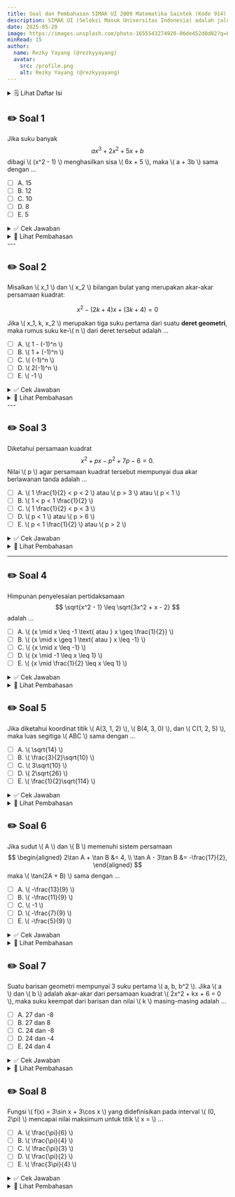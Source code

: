 ```yaml
---
title: Soal dan Pembahasan SIMAK UI 2009 Matematika Saintek (Kode 914)
description: SIMAK UI (Seleksi Masuk Universitas Indonesia) adalah jalur seleksi mandiri yang diselenggarakan langsung oleh Universitas Indonesia (UI) untuk penerimaan mahasiswa baru.
date: 2025-05-20
image: https://images.unsplash.com/photo-1655543274920-06de452d0d02?q=80&w=2071&auto=format&fit=crop&ixlib=rb-4.1.0&ixid=M3wxMjA3fDB8MHxwaG90by1wYWdlfHx8fGVufDB8fHx8fA%3D%3D
minRead: 15
author:
  name: Rezky Yayang (@rezkyyayang)
  avatar:
    src: /profile.png
    alt: Rezky Yayang (@rezkyyayang)
---
```


<details>
<summary> 🗒️ Lihat Daftar Isi </summary>

| **No** | **Judul**                                                                 |
|--------|---------------------------------------------------------------------------|
| 1      | [Soal 1: Suku Banyak / Polinomial](#✏️-soal-1)                            |
| 2      | [Soal 2: Deret Geometri dan Akar Persamaan Kuadrat](#✏️-soal-2)           |
| 3      | [Soal 3: Akar Persamaan Kuadrat](#✏️-soal-3)                              |
| 4      | [Soal 4: Pertidaksamaan Akar Kuadrat](#✏️-soal-4)                         |
| 5      | [Soal 5: Operasi Vektor](#✏️-soal-5)                                      |
| 6      | [Soal 6: Sistem Persamaan Trigonometri](#✏️-soal-6)                       |
| 7      | [Soal 7: Barisan Geometri dan Persamaan Kuadrat](#✏️-soal-7)              |
| 8      | [Soal 8: Fungsi Trigonometri](#✏️-soal-8)                                 |

</details>

## ✏️ Soal 1

Jika suku banyak
$$
ax^3 + 2x^2 + 5x + b
$$
dibagi \\( (x^2 - 1) \\) menghasilkan sisa \\( 6x + 5 \\), maka \\( a + 3b \\) sama dengan ...

- [ ] A. 15  
- [ ] B. 12  
- [ ] C. 10  
- [ ] D. 8  
- [ ] E. 5  

<details>
<summary>✅ Cek Jawaban</summary>

Jawaban yang benar adalah **C. 10**.

</details>

<details>
<summary>🧠 Lihat Pembahasan</summary>

Diketahui bahwa sisa pembagian suatu polinomial \\( P(x) \\) dengan \\( x^2 - 1 = (x-1)(x+1) \\) adalah bentuk linear \\( 6x + 5 \\).
Artinya:

$$
P(x) = (x^2 - 1) \cdot Q(x) + 6x + 5
$$

Untuk menemukan hubungan  \\( a + 3b \\), kita substitusikan \\( x = 1 \\) dan \\( x = -1 \\) ke dalam \\( P(x) = ax^3 + 2x^2 + 5x + b \\):

1. Untuk \\( x = 1 \\):

$$
P(1) = a(1)^3 + 2(1)^2 + 5(1) + b = a + 2 + 5 + b = a + b + 7
$$

Karena sisa saat \\( x = 1 \\) adalah:

$$
6(1) + 5 = 11
\Rightarrow a + b + 7 = 11 \Rightarrow a + b = 4 \quad \text{(Persamaan 1)}
$$

2. Untuk \\( x = -1 \\):

$$
P(-1) = a(-1)^3 + 2(-1)^2 + 5(-1) + b = -a + 2 -5 + b = -a + b - 3
$$

Dan sisa saat \\( x = -1 \\):

$$
6(-1) + 5 = -6 + 5 = -1
\Rightarrow -a + b - 3 = -1 \Rightarrow -a + b = 2 \quad \text{(Persamaan 2)}
$$

Dari Persamaan (1):

$$
a + b = 4
$$

Dari Persamaan (2):

$$
-a + b = 2
$$

Jumlahkan kedua persamaan:

$$
(a + b) + (-a + b) = 4 + 2 \Rightarrow 2b = 6 \Rightarrow b = 3
\Rightarrow a = 1 \quad \text{(dari a + b = 4)}
$$

Jadi:

$$
a + 3b = 1 + 3(3) = 10
$$

> **Jawaban: (C) 10**

</details>
---

## ✏️ Soal 2

Misalkan \\( x_1 \\) dan \\( x_2 \\) bilangan bulat yang merupakan akar-akar persamaan kuadrat:

$$
x^2 - (2k + 4)x + (3k + 4) = 0
$$

Jika \\( x_1, k, x_2 \\) merupakan tiga suku pertama dari suatu **deret geometri**, maka rumus suku ke-\\( n \\) dari deret tersebut adalah ...

- [ ] A. \\( 1 - (-1)^n \\)
- [ ] B. \\( 1 + (-1)^n \\)
- [ ] C. \\( (-1)^n \\)
- [ ] D. \\( 2(-1)^n \\)
- [ ] E. \\( -1 \\)

<details>
<summary>✅ Cek Jawaban</summary>

Jawaban yang benar adalah **C. 10**.

</details>

<details>
<summary>🧠 Lihat Pembahasan</summary>

Diketahui bahwa akar-akar persamaan kuadrat \\( x_1 \\) dan \\( x_2 \\), serta \\( k \\), membentuk deret geometri:

$$
x_1, k, x_2
$$

Maka berlaku:

$$
k^2 = x_1 \cdot x_2
$$

Gunakan rumus jumlah dan hasil akar-akar dari persamaan kuadrat:

* Jumlah akar:

  $$
  x_1 + x_2 = 2k + 4
  $$

* Hasil kali akar:

  $$
  x_1 x_2 = 3k + 4
  $$

Substitusi ke persamaan deret geometri:

$$
k^2 = 3k + 4
\Rightarrow k^2 - 3k - 4 = 0
$$

Faktorkan:

$$
(k - 4)(k + 1) = 0 \Rightarrow k = 4 \text{ atau } k = -1
$$

Uji dua nilai ini:

---

**Coba \\( k = 4 \\):**

* Jumlah akar: \\( x_1 + x_2 = 2(4) + 4 = 12 \\)
* Hasil kali akar: \\( x_1 x_2 = 3(4) + 4 = 16 \\)

Maka \\( x_1 \\) dan \\( x_2 \\) adalah akar dari:

$$
x^2 - 12x + 16 = 0 \Rightarrow x = 2, 8
$$

Jadi, deretnya: \\( 2, 4, 8 \\), rasio: \\( 2 \\) → cocok.

---

**Coba \\( k = -1 \\):**

* Jumlah akar: \\( x_1 + x_2 = 2(-1) + 4 = 2 \\)
* Hasil kali akar: \\( x_1 x_2 = 3(-1) + 4 = 1 \\)

Maka \\( x_1 \\) dan \\( x_2 \\) adalah akar dari:

$$
x^2 - 2x + 1 = 0 \Rightarrow x = 1, 1
$$

Jadi, deretnya: \\( 1, -1, 1 \\)

Ini adalah deret geometri dengan rasio \\( -1 \\)

Rumus umum suku ke-\\( n \\) dari deret ini adalah:

$$
U_n = (-1)^n
$$

> **Jawaban: (C) \\( (-1)^n \\)**

</details>
---

## ✏️ Soal 3
Diketahui persamaan kuadrat
$$
x^2 + px - p^2 + 7p - 6 = 0.
$$
Nilai \\( p \\) agar persamaan kuadrat tersebut mempunyai dua akar berlawanan tanda adalah ...

- [ ] A. \\( 1 \frac{1}{2} < p < 2 \\) atau \\( p > 3 \\) atau \\( p < 1 \\)
- [ ] B. \\( 1 < p < 1 \frac{1}{2} \\)
- [ ] C. \\( 1 \frac{1}{2} < p < 3 \\)
- [ ] D. \\( p < 1 \\) atau \\( p > 6 \\)
- [ ] E. \\( p < 1 \frac{1}{2} \\) atau \\( p > 2 \\)

<details>
<summary>✅ Cek Jawaban</summary>

Jawaban yang benar adalah **D. \\( p < 1 \\) atau \\( p > 6 \\)**.

</details>

<details>
<summary>🧠 Lihat Pembahasan</summary>

#### Langkah 1: Syarat Akar Berlawanan Tanda
Untuk suatu persamaan kuadrat \\( ax^2 + bx + c = 0 \\), dua akarnya berlawanan tanda jika dan hanya jika hasil kali kedua akarnya negatif. Dalam persamaan kuadrat umum, hasil kali akar-akar diberikan oleh:
$$
\text{Hasil kali akar-akar} = \frac{c}{a}.
$$

Pada persamaan \\( x^2 + px - p^2 + 7p - 6 = 0 \\), kita memiliki:
- Koefisien \\( a = 1 \\),
- Koefisien \\( b = p \\),
- Konstanta \\( c = -p^2 + 7p - 6 \\).

Oleh karena itu, hasil kali akar-akarnya adalah:
$$
\text{Hasil kali akar-akar} = \frac{c}{a} = -p^2 + 7p - 6.
$$

Agar akar-akarnya berlawanan tanda, haruslah:
$$
-p^2 + 7p - 6 < 0.
$$

#### Langkah 2: Selesaikan Pertidaksamaan \\( -p^2 + 7p - 6 < 0 \\)
Kita selesaikan pertidaksamaan \\( -p^2 + 7p - 6 < 0 \\). Pertama, ubah bentuknya menjadi:
$$
p^2 - 7p + 6 > 0.
$$

##### Langkah 2.1: Faktorkan Persamaan Kuadrat
Faktorkan \\( p^2 - 7p + 6 = 0 \\):
$$
p^2 - 7p + 6 = (p - 1)(p - 6).
$$

Jadi, persamaan \\( p^2 - 7p + 6 = 0 \\) memiliki akar-akar:
$$
p = 1 \quad \text{dan} \quad p = 6.
$$

##### Langkah 2.2: Gambarkan Grafik atau Gunakan Uji Interval
Persamaan \\( p^2 - 7p + 6 > 0 \\) memiliki grafik parabola yang membuka ke atas (karena koefisien \\( p^2 \\) positif). Akar-akarnya adalah \\( p = 1 \\) dan \\( p = 6 \\). Untuk menentukan interval di mana \\( p^2 - 7p + 6 > 0 \\), uji nilai \\( p \\) di setiap interval yang dibentuk oleh akar-akar tersebut, yaitu:
- Interval \\( (-\infty, 1) \\),
- Interval \\( (1, 6) \\),
- Interval \\( (6, \infty) \\).

**Uji Interval:**
1. **Interval \\( (-\infty, 1) \\)**: Pilih \\( p = 0 \\),
   $$
   p^2 - 7p + 6 = 0^2 - 7(0) + 6 = 6 > 0.
   $$

2. **Interval \\( (1, 6) \\)**: Pilih \\( p = 3 \\),
   $$
   p^2 - 7p + 6 = 3^2 - 7(3) + 6 = 9 - 21 + 6 = -6 < 0.
   $$

3. **Interval \\( (6, \infty) \\)**: Pilih \\( p = 7 \\),
   $$
   p^2 - 7p + 6 = 7^2 - 7(7) + 6 = 49 - 49 + 6 = 6 > 0.
   $$

Dari uji interval, kita simpulkan bahwa \\( p^2 - 7p + 6 > 0 \\) untuk:
$$
p \in (-\infty, 1) \cup (6, \infty).
$$

#### Langkah 3: Kesimpulan
Agar persamaan kuadrat \\( x^2 + px - p^2 + 7p - 6 = 0 \\) memiliki dua akar berlawanan tanda, nilai \\( p \\) harus memenuhi:
$$
p < 1 \quad \text{atau} \quad p > 6.
$$

> **Jawaban: (D) \\( p < 1 \\) atau \\( p > 6 \\)**

</details>


---

## ✏️ Soal 4

Himpunan penyelesaian pertidaksamaan
$$
\sqrt{x^2 - 1} \leq \sqrt{3x^2 + x - 2}
$$
adalah ...

- [ ] A. \\( \{x \mid x \leq -1 \text{ atau } x \geq \frac{1}{2}\} \\)  
- [ ] B. \\( \{x \mid x \geq 1 \text{ atau } x \leq -1\} \\)    
- [ ] C. \\( \{x \mid x \leq -1\} \\)    
- [ ] D. \\( \{x \mid -1 \leq x \leq 1\} \\)   
- [ ] E. \\( \{x \mid \frac{1}{2} \leq x \leq 1\} \\)

<details>
<summary>✅ Cek Jawaban</summary>

Jawaban yang benar adalah **A. \\( \{x \mid x \leq -1 \text{ atau } x \geq \frac{1}{2}\} \\)**.

</details>

<details>
<summary>🧠 Lihat Pembahasan</summary>

#### Langkah 1: Syarat Validitas Akar Kuadrat
Pertidaksamaan \\( \sqrt{x^2 - 1} \leq \sqrt{3x^2 + x - 2} \\) hanya valid jika kedua ruas akar kuadrat memiliki nilai yang tidak negatif. Oleh karena itu, kita harus memenuhi:
1. \\( x^2 - 1 \geq 0 \\),
2. \\( 3x^2 + x - 2 \geq 0 \\).

##### (1) Solusi untuk \\( x^2 - 1 \geq 0 \\):
$$
x^2 - 1 = (x - 1)(x + 1) \geq 0.
$$
Dari faktorisasi ini, kita dapatkan:
$$
x \leq -1 \quad \text{atau} \quad x \geq 1.
$$

##### (2) Solusi untuk \\( 3x^2 + x - 2 \geq 0 \\):
Faktorkan \\( 3x^2 + x - 2 = 0 \\):
$$
3x^2 + x - 2 = (3x - 2)(x + 1) \geq 0.
$$
Dari faktorisasi ini, kita dapatkan:
$$
x \leq -1 \quad \text{atau} \quad x \geq \frac{2}{3}.
$$

#### Langkah 2: Gabungan Syarat Validitas
Kedua syarat harus dipenuhi secara bersamaan:
- Dari \\( x^2 - 1 \geq 0\\), kita punya \\( x \leq -1 \\) atau \\( x \geq 1 \\).
- Dari \\( 3x^2 + x - 2 \geq 0 \\), kita punya \\( x \leq -1 \\) atau \\( x \geq \frac{2}{3} \\).

Gabungkan kedua interval:
$$
x \leq -1 \quad \text{atau} \quad x \geq 1.
$$

#### Langkah 3: Selesaikan Pertidaksamaan Utama
Sekarang, kita selesaikan pertidaksamaan utama:
$$
\sqrt{x^2 - 1} \leq \sqrt{3x^2 + x - 2}.
$$
Kuadratkan kedua ruas (amati bahwa kedua ruas non-negatif):
$$
x^2 - 1 \leq 3x^2 + x - 2.
$$
Sederhanakan:
$$
x^2 - 1 \leq 3x^2 + x - 2 \implies -2x^2 - x + 1 \leq 0 \implies 2x^2 + x - 1 \geq 0.
$$

##### Faktorkan \\( 2x^2 + x - 1 = 0 \\):
$$
2x^2 + x - 1 = (2x - 1)(x + 1) \geq 0.
$$
Dari faktorisasi ini, kita dapatkan:
$$
x \leq -1 \quad \text{atau} \quad x \geq \frac{1}{2}.
$$

#### Langkah 4: Gabungkan dengan Syarat Validitas
Dari langkah 2, syarat validitas adalah:
$$
x \leq -1 \quad \text{atau} \quad x \geq 1.
$$
Dari langkah 3, solusi pertidaksamaan adalah:
$$
x \leq -1 \quad \text{atau} \quad x \geq \frac{1}{2}.
$$

Gabungkan kedua hasil:
$$
x \leq -1 \quad \text{atau} \quad x \geq 1.
$$

> **Jawaban: (A) \\( \{x \mid x \leq -1 \text{ atau } x \geq \frac{1}{2}\} \\)**

</details>


## ✏️ Soal 5

Jika diketahui koordinat titik \\( A(3, 1, 2) \\), \\( B(4, 3, 0) \\), dan \\( C(1, 2, 5) \\), maka luas segitiga \\( ABC \\) sama dengan ...

- [ ] A. \\( \sqrt{14} \\)
- [ ] B. \\( \frac{3}{2}\sqrt{10} \\) 
- [ ] C. \\( 3\sqrt{10} \\)
- [ ] D. \\( 2\sqrt{26} \\)
- [ ] E. \\( \frac{1}{2}\sqrt{114} \\)

<details>
<summary>✅ Cek Jawaban</summary>

Jawaban yang benar adalah **B. \\( \frac{3}{2}\sqrt{10} \\) **.

</details>

<details>
<summary>🧠 Lihat Pembahasan</summary>

#### Langkah 1: Vektor Sisi Segitiga
Titik \\(  A(3, 1, 2) \\), \\( B(4, 3, 0) \\), dan \\( C(1, 2, 5) \\). Vektor sisi segitiga adalah:
- Vektor \\( \overrightarrow{AB} = B - A = (4 - 3, 3 - 1, 0 - 2) = (1, 2, -2) \\),
- Vektor \\( \overrightarrow{AC} = C - A = (1 - 3, 2 - 1, 5 - 2) = (-2, 1, 3) \\).

#### Langkah 2: Perhitungan Luas Segitiga
Luas segitiga \\( ABC \\) diberikan oleh:
$$
\text{Luas} = \frac{1}{2} \|\overrightarrow{AB} \times \overrightarrow{AC}\|,
$$
di mana \\( \overrightarrow{AB} \times \overrightarrow{AC} \\) adalah perkalian silang vektor \\( \overrightarrow{AB} \\) dan \\( \overrightarrow{AC} \\).

##### Perkalian Silang \\( \overrightarrow{AB} \times \overrightarrow{AC} \\):
$$
\overrightarrow{AB} = (1, 2, -2), \quad \overrightarrow{AC} = (-2, 1, 3).
$$
Perkalian silang:
$$
\overrightarrow{AB} \times \overrightarrow{AC} = 
\begin{vmatrix}
\mathbf{i} & \mathbf{j} & \mathbf{k} \\
1 & 2 & -2 \\
-2 & 1 & 3
\end{vmatrix}
= \mathbf{i} \begin{vmatrix} 2 & -2 \\ 1 & 3 \end{vmatrix}
- \mathbf{j} \begin{vmatrix} 1 & -2 \\ -2 & 3 \end{vmatrix}
+ \mathbf{k} \begin{vmatrix} 1 & 2 \\ -2 & 1 \end{vmatrix}.
$$

Hitung minor-masing:
1. \\( \begin{vmatrix} 2 & -2 \\ 1 & 3 \end{vmatrix} = (2)(3) - (-2)(1) = 6 + 2 = 8 \\),
2. \\( \begin{vmatrix} 1 & -2 \\ -2 & 3 \end{vmatrix} = (1)(3) - (-2)(-2) = 3 - 4 = -1 \\),
3. \\( \begin{vmatrix} 1 & 2 \\ -2 & 1 \end{vmatrix} = (1)(1) - (2)(-2) = 1 + 4 = 5 \\).

Sehingga:
$$
\overrightarrow{AB} \times \overrightarrow{AC} = 8\mathbf{i} - (-1)\mathbf{j} + 5\mathbf{k} = (8, 1, 5).
$$

##### Norma Vektor $\overrightarrow{AB} \times \overrightarrow{AC}$:
$$
\|\overrightarrow{AB} \times \overrightarrow{AC}\| = \sqrt{8^2 + 1^2 + 5^2} = \sqrt{64 + 1 + 25} = \sqrt{90} = 3\sqrt{10}.
$$

##### Luas Segitiga:
$$
\text{Luas} = \frac{1}{2} \|\overrightarrow{AB} \times \overrightarrow{AC}\| = \frac{1}{2} \cdot 3\sqrt{10} = \frac{3}{2}\sqrt{10}.
$$

> **Jawaban: (B) \\( \frac{3}{2}\sqrt{10} \\)**

</details>

## ✏️ Soal 6

Jika sudut \\(  A \\) dan \\(  B \\) memenuhi sistem persamaan
$$
\begin{aligned}
2\tan A + \tan B &= 4, \\
\tan A - 3\tan B &= -\frac{17}{2},
\end{aligned}
$$
maka \\( \tan(2A + B) \\) sama dengan ...

- [ ] A. \\( -\frac{13}{9} \\)
- [ ] B. \\( -\frac{11}{9} \\)
- [ ] C. \\( -1 \\)
- [ ] D. \\( -\frac{7}{9} \\)
- [ ] E. \\( -\frac{5}{9} \\)

<details>
<summary>✅ Cek Jawaban</summary>

Jawaban yang benar adalah **A. \\( -\frac{13}{9} \\) **.

</details>

<details>
<summary>🧠 Lihat Pembahasan</summary>

#### Langkah 1: Selesaikan Sistem Persamaan
Diberikan sistem persamaan:
$$
\begin{aligned}
2\tan A + \tan B &= 4, \quad \text{(1)} \\
\tan A - 3\tan B &= -\frac{17}{2}. \quad \text{(2)}
\end{aligned}
$$

Misalkan \\( \tan A = x \\) dan \\( \tan B = y \\). Maka sistem menjadi:
$$
\begin{aligned}
2x + y &= 4, \quad \text{(1')} \\
x - 3y &= -\frac{17}{2}. \quad \text{(2')}
\end{aligned}
$$

##### Eliminasi \\( y \\):
Kalikan persamaan (1') dengan 3:
$$
6x + 3y = 12. \quad \text{(3)}
$$
Tambahkan persamaan (3) dengan persamaan (2'):
$$
(6x + 3y) + (x - 3y) = 12 + \left(-\frac{17}{2}\right).
$$
Sederhanakan:
$$
7x = 12 - \frac{17}{2} = \frac{24}{2} - \frac{17}{2} = \frac{7}{2}.
$$
Sehingga:
$$
x = \frac{\frac{7}{2}}{7} = \frac{1}{2}.
$$

##### Substitusikan \\( x = \frac{1}{2} \\) ke persamaan (1'):
$$
2x + y = 4 \implies 2\left(\frac{1}{2}\right) + y = 4.
$$
Sederhanakan:
$$
1 + y = 4 \implies y = 3.
$$

Jadi, kita peroleh:
$$
\tan A = x = \frac{1}{2}, \quad \tan B = y = 3.
$$

#### Langkah 2: Hitung \\( \tan(2A + B) \\)
Gunakan rumus tangen jumlah dua sudut:
$$
\tan(2A + B) = \frac{\tan 2A + \tan B}{1 - \tan 2A \cdot \tan B}.
$$

##### (1) Hitung \\( \tan 2A \\):
Rumus tangen ganda:
$$
\tan 2A = \frac{2\tan A}{1 - \tan^2 A}.
$$
Substitusikan \\( \tan A = \frac{1}{2} \\):
$$
\tan 2A = \frac{2\left(\frac{1}{2}\right)}{1 - \left(\frac{1}{2}\right)^2} = \frac{1}{1 - \frac{1}{4}} = \frac{1}{\frac{3}{4}} = \frac{4}{3}.
$$

##### (2) Substitusikan ke Rumus \\( \tan(2A + B) \\):
$$
\tan(2A + B) = \frac{\tan 2A + \tan B}{1 - \tan 2A \cdot \tan B}.
$$
Substitusikan \\( \tan 2A = \frac{4}{3} \\) dan \\( \tan B = 3 \\):
$$
\tan(2A + B) = \frac{\frac{4}{3} + 3}{1 - \left(\frac{4}{3}\right)(3)}.
$$
Sederhanakan pembilang:
$$
\frac{4}{3} + 3 = \frac{4}{3} + \frac{9}{3} = \frac{13}{3}.
$$
Sederhanakan penyebut:
$$
1 - \left(\frac{4}{3}\right)(3) = 1 - 4 = -3.
$$
Sehingga:
$$
\tan(2A + B) = \frac{\frac{13}{3}}{-3} = \frac{13}{3} \cdot \frac{-1}{3} = -\frac{13}{9}.
$$

> **Jawaban: (A) \\( -\frac{13}{9} \\)**

</details>


## ✏️ Soal 7

Suatu barisan geometri mempunyai 3 suku pertama \\( a, b, b^2 \\). Jika \\( a \\) dan \\( b \\) adalah akar-akar dari persamaan kuadrat \\( 2x^2 + kx + 6 = 0 \\), maka suku keempat dari barisan dan nilai \\( k \\) masing-masing adalah ...

- [ ] A. 27 dan -8  
- [ ] B. 27 dan 8  
- [ ] C. 24 dan -8  
- [ ] D. 24 dan -4  
- [ ] E. 24 dan 4

<details>
<summary>✅ Cek Jawaban</summary>

Jawaban yang benar adalah **A. 27 dan -8  **.

</details>

<details>
<summary>🧠 Lihat Pembahasan</summary>

#### Langkah 1: Sifat Barisan Geometri
Barisan geometri diberikan dengan tiga suku pertama:
$$
a, b, b^2.
$$
Dalam barisan geometri, rasio antara dua suku berurutan tetap konstan. Misalkan rasio barisan adalah \\( r \\). Maka:
$$
b = ar \quad \text{dan} \quad b^2 = br.
$$
Dari \\( b^2 = br \\), kita dapatkan:
$$
r = b.
$$
Jadi, barisan geometri memiliki bentuk:
$$
a, ar, ar^2,
$$
dengan \\( r = b \\). Sehingga:
$$
a = a, \quad b = ab, \quad b^2 = ab^2.
$$

#### Langkah 2: Akar-Akar Persamaan Kuadrat
Persamaan kuadrat diberikan:
$$
2x^2 + kx + 6 = 0.
$$
Akar-akarnya adalah \\( a \\) dan \\( b \\). Menurut rumus jumlah dan hasil kali akar-akar persamaan kuadrat:
1. **Jumlah akar-akar**:
   $$
   a + b = -\frac{\text{koefisien } x}{\text{koefisien } x^2} = -\frac{k}{2}.
   $$
   Jadi:
   $$
   a + b = -\frac{k}{2}. \quad \text{(1)}
   $$

2. **Hasil kali akar-akar**:
   $$
   ab = \frac{\text{konstanta}}{\text{koefisien } x^2} = \frac{6}{2} = 3.
   $$
   Jadi:
   $$
   ab = 3. \quad \text{(2)}
   $$

#### Langkah 3: Hubungan Antara \\( a \\), \\( b \\), dan Rasio Barisan
Dari barisan geometri, kita ketahui:
$$
b = ar.
$$
Karena \\( r = b \\), maka:
$$
b = ab.
$$
Substitusikan \\( ab = 3 \\) (dari persamaan (2)):
$$
b = 3.
$$

#### Langkah 4: Nilai \\( a \\)
Dari \\( ab = 3 \\):
$$
a \cdot 3 = 3 \implies a = 1.
$$

#### Langkah 5: Nilai \\( k \\)
Dari persamaan (1):
$$
a + b = -\frac{k}{2}.
$$
Substitusikan \\( a = 1 \\) dan \\( b = 3 \\):
$$
1 + 3 = -\frac{k}{2} \implies 4 = -\frac{k}{2} \implies k = -8.
$$

#### Langkah 6: Suku Keempat Barisan
Suku keempat barisan geometri adalah:
$$
a, ar, ar^2, ar^3.
$$
Dengan \\( a = 1 \\) dan \\( r = b = 3 \\):
$$
\text{Suku keempat} = ar^3 = 1 \cdot 3^3 = 27.
$$

> **Jawaban: (A) 27 dan -8 **

</details>

## ✏️ Soal 8

Fungsi \\( f(x) = 3\sin x + 3\cos x \\) yang didefinisikan pada interval \\( (0, 2\pi) \\) mencapai nilai maksimum untuk titik \\( x = \\) ...

- [ ] A. \\( \frac{\pi}{6} \\) 
- [ ] B. \\( \frac{\pi}{4} \\)   
- [ ] C. \\( \frac{\pi}{3} \\)   
- [ ] D. \\( \frac{\pi}{2} \\)   
- [ ] E. \\( \frac{3\pi}{4} \\) 

<details>
<summary>✅ Cek Jawaban</summary>

Jawaban yang benar adalah **B. \\( \frac{\pi}{4} \\)  **.

</details>

<details>
<summary>🧠 Lihat Pembahasan</summary>

#### Langkah 1: Fungsi \\( f(x) = 3\sin x + 3\cos x \\)
Faktorkan koefisien 3:
$$
f(x) = 3(\sin x + \cos x).
$$
Untuk menyederhanakan \\( \sin x + \cos x \\), gunakan identitas trigonometri:
$$
\sin x + \cos x = \sqrt{2} \left( \frac{1}{\sqrt{2}} \sin x + \frac{1}{\sqrt{2}} \cos x \right).
$$
Perhatikan bahwa:
$$
\frac{1}{\sqrt{2}} = \cos \frac{\pi}{4} = \sin \frac{\pi}{4}.
$$
Sehingga:
$$
\sin x + \cos x = \sqrt{2} \left( \cos \frac{\pi}{4} \sin x + \sin \frac{\pi}{4} \cos x \right).
$$
Gunakan rumus sudut penjumlahan sinus:
$$
\sin x + \cos x = \sqrt{2} \sin \left( x + \frac{\pi}{4} \right).
$$
Jadi:
$$
f(x) = 3\sqrt{2} \sin \left( x + \frac{\pi}{4} \right).
$$

#### Langkah 2: Maksimum Fungsi
Fungsi \\( \sin \theta \\) mencapai maksimum saat \\( \sin \theta = 1 \\). Oleh karena itu:
$$
\sin \left( x + \frac{\pi}{4} \right) = 1.
$$
Ini terjadi jika:
$$
x + \frac{\pi}{4} = \frac{\pi}{2} + 2n\pi, \quad n \in \mathbb{Z}.
$$
Pada interval \\( (0, 2\pi) \\), pilih \\( n = 0 \\):
$$
x + \frac{\pi}{4} = \frac{\pi}{2} \implies x = \frac{\pi}{2} - \frac{\pi}{4} = \frac{\pi}{4}.
$$

> **Jawaban: (B) \\( \frac{\pi}{4} \\) **